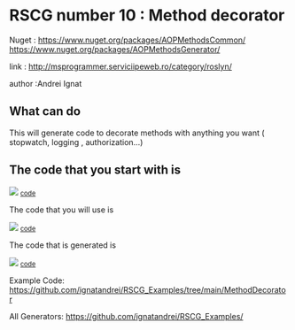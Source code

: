 # RSCG number 10 : Method decorator

Nuget :
    https://www.nuget.org/packages/AOPMethodsCommon/
    https://www.nuget.org/packages/AOPMethodsGenerator/


link : http://msprogrammer.serviciipeweb.ro/category/roslyn/ 


author :Andrei Ignat


## What can do

This will generate code to decorate methods with anything you want ( stopwatch, logging , authorization...)

## The code that you start with is 


<img src='http://ignatandrei.github.io/RSCG_Examples/images/Method decorator/ExistingCode.cs.png' />
<small>
<a href='http://ignatandrei.github.io/RSCG_Examples/images/Method decorator/ExistingCode.cs' target='_blank'>code</a>
</small>

The code that you will use is

<img src='http://ignatandrei.github.io/RSCG_Examples/images/Method decorator/Usage.cs.png' />
<small>
<a href='http://ignatandrei.github.io/RSCG_Examples/images/Method decorator/Usage.cs' target='_blank'>code</a>
</small>



The code that is generated is

<img src='http://ignatandrei.github.io/RSCG_Examples/images/Method decorator/GeneratedCode.cs.png' />
<small>
<a href='http://ignatandrei.github.io/RSCG_Examples/images/Method decorator/GeneratedCode.cs' target='_blank'>code</a>
</small>


Example Code: <a href="https://github.com/ignatandrei/RSCG_Examples/tree/main/MethodDecorator" rel="noopener" target="_blank">https://github.com/ignatandrei/RSCG_Examples/tree/main/MethodDecorator</a>

All Generators: <a href="https://github.com/ignatandrei/RSCG_Examples/">https://github.com/ignatandrei/RSCG_Examples/</a>